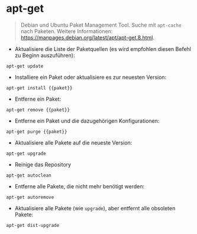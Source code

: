 # apt-get

> Debian und Ubuntu Paket Management Tool.
> Suche mit `apt-cache` nach Paketen.
> Weitere Informationen: <https://manpages.debian.org/latest/apt/apt-get.8.html>.

- Aktualisiere die Liste der Paketquellen (es wird empfohlen diesen Befehl zu Beginn auszuführen):

`apt-get update`

- Installiere ein Paket oder aktualisiere es zur neuesten Version:

`apt-get install {{paket}}`

- Entferne ein Paket:

`apt-get remove {{paket}}`

- Entferne ein Paket und die dazugehörigen Konfigurationen:

`apt-get purge {{paket}}`

- Aktualisiere alle Pakete auf die neueste Version:

`apt-get upgrade`

- Reinige das Repository

`apt-get autoclean`

- Entferne alle Pakete, die nicht mehr benötigt werden:

`apt-get autoremove`

- Aktualisiere alle Pakete (wie `upgrade`), aber entfernt alle obsoleten Pakete:

`apt-get dist-upgrade`
